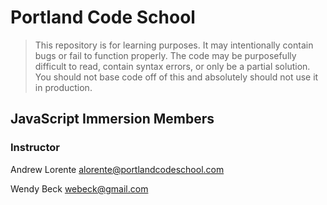 # Portland Code School

> This repository is for learning purposes. It may intentionally contain bugs or
fail to function properly. The code may be purposefully difficult to read,
contain syntax errors, or only be a partial solution. You should not base code
off of this and absolutely should not use it in production.

## JavaScript Immersion Members


### Instructor

Andrew Lorente
alorente@portlandcodeschool.com

Wendy Beck
webeck@gmail.com
